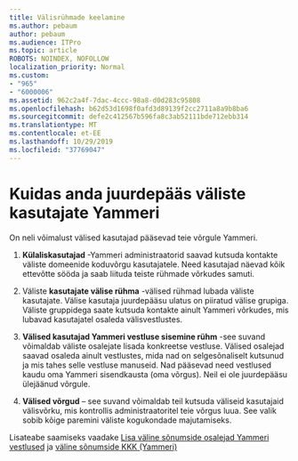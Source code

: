 ```yaml
---
title: Välisrühmade keelamine
ms.author: pebaum
author: pebaum
ms.audience: ITPro
ms.topic: article
ROBOTS: NOINDEX, NOFOLLOW
localization_priority: Normal
ms.custom:
- "965"
- "6000006"
ms.assetid: 962c2a4f-7dac-4ccc-98a8-d0d283c95808
ms.openlocfilehash: b62d53d1698f0afd3d89139f2cc2711a8a9b8ba6
ms.sourcegitcommit: defe2c412567b596fa8c3ab52111bde712ebb314
ms.translationtype: MT
ms.contentlocale: et-EE
ms.lasthandoff: 10/29/2019
ms.locfileid: "37769047"
---
```

# <a name="how-to-give-access-to-external-users-in-yammer"></a>Kuidas anda juurdepääs väliste kasutajate Yammeri

On neli võimalust välised kasutajad pääsevad teie võrgule Yammeri.
  
1. **Külaliskasutajad** -Yammeri administraatorid saavad kutsuda kontakte väliste domeenide koduvõrgu kasutajatele. Need kasutajad näevad kõik ettevõtte sööda ja saab liituda teiste rühmade võrkudes samuti.

2. Väliste **kasutajate välise rühma** -välised rühmad lubada väliste kasutajate. Välise kasutaja juurdepääsu ulatus on piiratud välise grupiga. Väliste gruppidega saate kutsuda kontakte ainult Yammeri võrkudes, mis lubavad kasutajatel osaleda välisvestlustes.

3. **Välised kasutajad Yammeri vestluse sisemine rühm** -see suvand võimaldab väliste osalejate lisada konkreetse vestluse. Välised osalejad saavad osaleda ainult vestlustes, mida nad on selgesõnaliselt kutsunud ja mis tahes selle vestluse manuseid. Nad pääsevad need vestlused kaudu oma Yammeri sisendkausta (oma võrgus). Neil ei ole juurdepääsu ülejäänud võrgule.

4. **Välised võrgud** – see suvand võimaldab teil kutsuda väliseid kasutajaid välisvõrku, mis kontrollis administraatoritel teie võrgus luua. See valik sobib kõige paremini väliste kogukondade majutamiseks.

Lisateabe saamiseks vaadake [Lisa väline sõnumside osalejad Yammeri vestlused](https://docs.microsoft.com/yammer/work-with-external-users/add-external-participants) ja [väline sõnumside KKK (Yammeri)](https://docs.microsoft.com/yammer/work-with-external-users/external-messaging-faq)
  